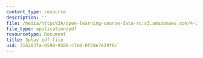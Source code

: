 ```yaml
---
content_type: resource
description: ''
file: /media/https%3A/open-learning-course-data-rc.s3.amazonaws.com/4-241j-theory-of-city-form-spring-2013/314203fa05989588c7e80f7de7e29f6c_0su7rM_7_DM.pdf
file_type: application/pdf
resourcetype: Document
title: 3play pdf file
uid: 314203fa-0598-9588-c7e8-0f7de7e29f6c
---
```

